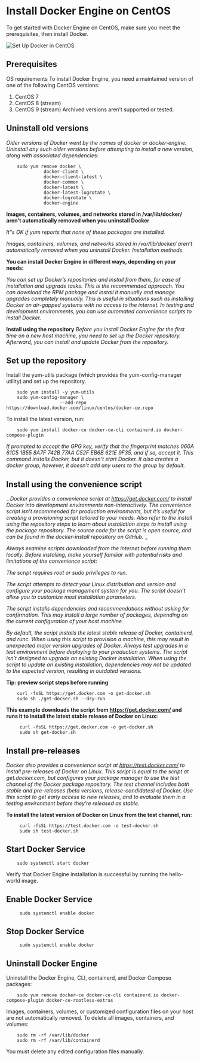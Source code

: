 # Install Docker Engine on CentOS
To get started with Docker Engine on CentOS, make sure you meet the prerequisites, then install Docker.

![Set Up Docker in CentOS](https://ml.globenewswire.com/Resource/Download/c83c4886-b215-4cf0-a973-64b8f65e7003)

## Prerequisites
OS requirements
To install Docker Engine, you need a maintained version of one of the following CentOS versions:
1. CentOS 7
2. CentOS 8 (stream)
3. CentOS 9 (stream)
Archived versions aren’t supported or tested.

## Uninstall old versions
_Older versions of Docker went by the names of docker or docker-engine. Uninstall any such older versions before attempting to install a new version, along with associated dependencies:_

        sudo yum remove docker \
                  docker-client \
                  docker-client-latest \
                  docker-common \
                  docker-latest \
                  docker-latest-logrotate \
                  docker-logrotate \
                  docker-engine 

**Images, containers, volumes, and networks stored in /var/lib/docker/ aren’t automatically removed when you uninstall Docker**

_It"s OK if yum reports that none of these packages are installed._

_Images, containers, volumes, and networks stored in /var/lib/docker/ aren’t automatically removed when you uninstall Docker.
Installation methods_

**You can install Docker Engine in different ways, depending on your needs:**

_You can set up Docker’s repositories and install from them, for ease of installation and upgrade tasks. This is the recommended approach._
_You can download the RPM package and install it manually and manage upgrades completely manually. This is useful in situations such as installing Docker on air-gapped systems with no access to the internet._
_In testing and development environments, you can use automated convenience scripts to install Docker._
  
**Install using the repository**
_Before you install Docker Engine for the first time on a new host machine, you need to set up the Docker repository. Afterward, you can install and update Docker from the repository._
  
  
## Set up the repository

Install the yum-utils package (which provides the yum-config-manager utility) and set up the repository.

        sudo yum install -y yum-utils
        sudo yum-config-manager \
                        --add-repo https://download.docker.com/linux/centos/docker-ce.repo
                        

To install the latest version, run:

        sudo yum install docker-ce docker-ce-cli containerd.io docker-compose-plugin
        
_If prompted to accept the GPG key, verify that the fingerprint matches 060A 61C5 1B55 8A7F 742B 77AA C52F EB6B 621E 9F35, and if so, accept it.
This command installs Docker, but it doesn’t start Docker. It also creates a docker group, however, it doesn’t add any users to the group by default._

## Install using the convenience script

_ _Docker provides a convenience script at https://get.docker.com/ to install Docker into development environments non-interactively. The convenience script isn’t recommended for production environments, but it’s useful for creating a provisioning script tailored to your needs. Also refer to the install using the repository steps to learn about installation steps to install using the package repository. The source code for the script is open source, and can be found in the docker-install repository on GitHub._ _

_Always examine scripts downloaded from the internet before running them locally. Before installing, make yourself familiar with potential risks and limitations of the convenience script:_

_The script requires root or sudo privileges to run._

_The script attempts to detect your Linux distribution and version and configure your package management system for you. The script doesn’t allow you to customize most installation parameters._

_The script installs dependencies and recommendations without asking for confirmation. This may install a large number of packages, depending on the current configuration of your host machine._

_By default, the script installs the latest stable release of Docker, containerd, and runc. When using this script to provision a machine, this may result in unexpected major version upgrades of Docker. Always test upgrades in a test environment before deploying to your production systems.
The script isn’t designed to upgrade an existing Docker installation. When using the script to update an existing installation, dependencies may not be updated to the expected version, resulting in outdated versions._

**Tip: preview script steps before running**

        curl -fsSL https://get.docker.com -o get-docker.sh
        sudo sh ./get-docker.sh --dry-run
        
 **This example downloads the script from https://get.docker.com/ and runs it to install the latest stable release of Docker on Linux:**

         curl -fsSL https://get.docker.com -o get-docker.sh
         sudo sh get-docker.sh

## Install pre-releases
_Docker also provides a convenience script at https://test.docker.com/ to install pre-releases of Docker on Linux. This script is equal to the script at get.docker.com, but configures your package manager to use the test channel of the Docker package repository. The test channel includes both stable and pre-releases (beta versions, release-candidates) of Docker. Use this script to get early access to new releases, and to evaluate them in a testing environment before they’re released as stable._

**To install the latest version of Docker on Linux from the test channel, run:**

         curl -fsSL https://test.docker.com -o test-docker.sh
         sudo sh test-docker.sh
 
## Start Docker Service

        sudo systemctl start docker
        
Verify that Docker Engine installation is successful by running the hello-world image.

## Enable Docker Service

         sudo systemctl enable docker

## Stop Docker Service

         sudo systemctl enable docker
         
## Uninstall Docker Engine
Uninstall the Docker Engine, CLI, containerd, and Docker Compose packages: 

        sudo yum remove docker-ce docker-ce-cli containerd.io docker-compose-plugin docker-ce-rootless-extras
        
Images, containers, volumes, or customized configuration files on your host are not automatically removed. To delete all images, containers, and volumes:

        sudo rm -rf /var/lib/docker
        sudo rm -rf /var/lib/containerd
        
You must delete any edited configuration files manually.
        
